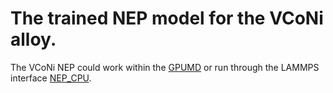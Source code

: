 # The trained NEP model for the VCoNi alloy.
The VCoNi NEP could work within the [GPUMD](https://github.com/brucefan1983/GPUMD) or run through the LAMMPS interface [NEP_CPU](https://github.com/brucefan1983/NEP_CPU).
